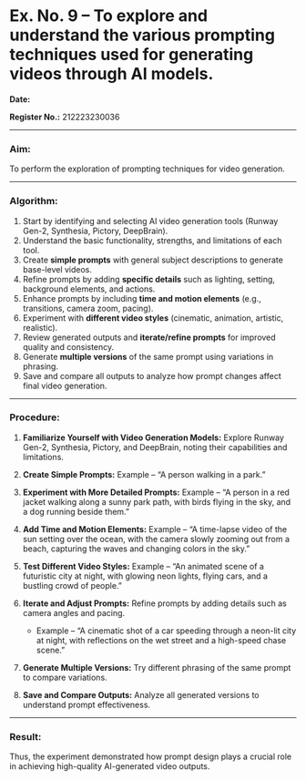 
# Ex. No. 9 – To explore and understand the various prompting techniques used for generating videos through AI models.

**Date:** 

**Register No.:** 212223230036

---

### Aim:

To perform the exploration of prompting techniques for video generation.

---

### Algorithm:

1. Start by identifying and selecting AI video generation tools (Runway Gen-2, Synthesia, Pictory, DeepBrain).
2. Understand the basic functionality, strengths, and limitations of each tool.
3. Create **simple prompts** with general subject descriptions to generate base-level videos.
4. Refine prompts by adding **specific details** such as lighting, setting, background elements, and actions.
5. Enhance prompts by including **time and motion elements** (e.g., transitions, camera zoom, pacing).
6. Experiment with **different video styles** (cinematic, animation, artistic, realistic).
7. Review generated outputs and **iterate/refine prompts** for improved quality and consistency.
8. Generate **multiple versions** of the same prompt using variations in phrasing.
9. Save and compare all outputs to analyze how prompt changes affect final video generation.

---

### Procedure:

1. **Familiarize Yourself with Video Generation Models:** Explore Runway Gen-2, Synthesia, Pictory, and DeepBrain, noting their capabilities and limitations.
2. **Create Simple Prompts:** Example – “A person walking in a park.”
3. **Experiment with More Detailed Prompts:** Example – “A person in a red jacket walking along a sunny park path, with birds flying in the sky, and a dog running beside them.”
4. **Add Time and Motion Elements:** Example – “A time-lapse video of the sun setting over the ocean, with the camera slowly zooming out from a beach, capturing the waves and changing colors in the sky.”
5. **Test Different Video Styles:** Example – “An animated scene of a futuristic city at night, with glowing neon lights, flying cars, and a bustling crowd of people.”
6. **Iterate and Adjust Prompts:** Refine prompts by adding details such as camera angles and pacing.

   * Example – “A cinematic shot of a car speeding through a neon-lit city at night, with reflections on the wet street and a high-speed chase scene.”
7. **Generate Multiple Versions:** Try different phrasing of the same prompt to compare variations.
8. **Save and Compare Outputs:** Analyze all generated versions to understand prompt effectiveness.

---

### Result:

Thus, the experiment demonstrated how prompt design plays a crucial role in achieving high-quality AI-generated video outputs.

